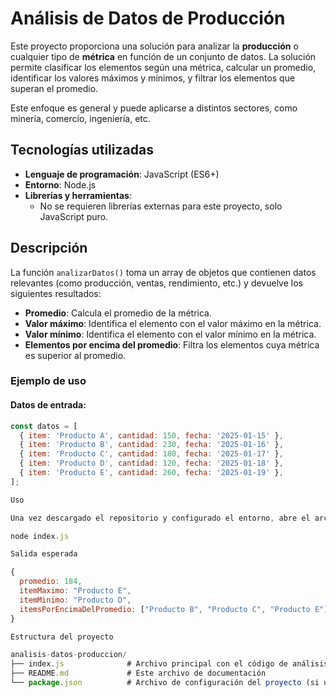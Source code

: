 # Análisis de Datos de Producción

Este proyecto proporciona una solución para analizar la **producción** o cualquier tipo de **métrica** en función de un conjunto de datos. La solución permite clasificar los elementos según una métrica, calcular un promedio, identificar los valores máximos y mínimos, y filtrar los elementos que superan el promedio.

Este enfoque es general y puede aplicarse a distintos sectores, como minería, comercio, ingeniería, etc.

## Tecnologías utilizadas

- **Lenguaje de programación**: JavaScript (ES6+)
- **Entorno**: Node.js
- **Librerías y herramientas**:
  - No se requieren librerías externas para este proyecto, solo JavaScript puro.

## Descripción

La función `analizarDatos()` toma un array de objetos que contienen datos relevantes (como producción, ventas, rendimiento, etc.) y devuelve los siguientes resultados:

- **Promedio**: Calcula el promedio de la métrica.
- **Valor máximo**: Identifica el elemento con el valor máximo en la métrica.
- **Valor mínimo**: Identifica el elemento con el valor mínimo en la métrica.
- **Elementos por encima del promedio**: Filtra los elementos cuya métrica es superior al promedio.

### Ejemplo de uso

#### Datos de entrada:

```javascript
const datos = [
  { item: 'Producto A', cantidad: 150, fecha: '2025-01-15' },
  { item: 'Producto B', cantidad: 230, fecha: '2025-01-16' },
  { item: 'Producto C', cantidad: 180, fecha: '2025-01-17' },
  { item: 'Producto D', cantidad: 120, fecha: '2025-01-18' },
  { item: 'Producto E', cantidad: 260, fecha: '2025-01-19' },
];

Uso

Una vez descargado el repositorio y configurado el entorno, abre el archivo index.js y ejecuta el siguiente código en la terminal para analizar los datos de producción:

node index.js

Salida esperada

{
  promedio: 184,
  itemMaximo: "Producto E",
  itemMinimo: "Producto D",
  itemsPorEncimaDelPromedio: ["Producto B", "Producto C", "Producto E"]
}

Estructura del proyecto

analisis-datos-produccion/
├── index.js              # Archivo principal con el código de análisis
├── README.md             # Este archivo de documentación
└── package.json          # Archivo de configuración del proyecto (si usas Node.js)

